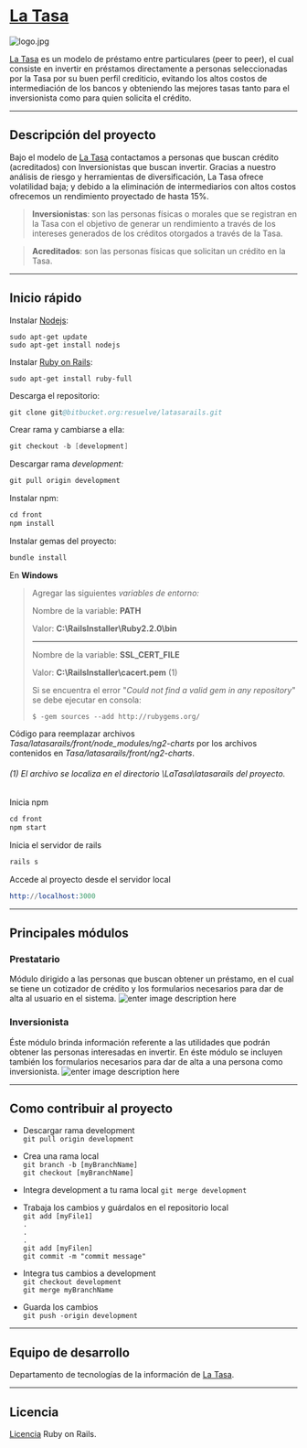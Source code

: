 
# [La Tasa](https://latasa.mx/ "La Tasa")
![](https://lh3.googleusercontent.com/-a8Z2RgiAREs/WCDalztrM4I/AAAAAAAABDE/WgCh1Fqyp8Q1S1pch21ClJ-O1SsCqWITgCLcB/s0/logo.jpg "logo.jpg")

 [La Tasa](https://latasa.mx/ "La Tasa") es un modelo de préstamo entre particulares (peer to peer), el cual consiste en invertir en préstamos directamente a personas seleccionadas por la Tasa por su buen perfil crediticio, evitando los altos costos de intermediación de los bancos y obteniendo las mejores tasas tanto para el inversionista como para quien solicita el crédito.

---
## Descripción del proyecto
Bajo el modelo de   [La Tasa](https://latasa.mx/ "La Tasa") contactamos a personas que buscan crédito (acreditados) con Inversionistas que buscan invertir. Gracias a nuestro análisis de riesgo y herramientas de diversificación, La Tasa ofrece volatilidad baja; y debido a la eliminación de intermediarios con altos costos ofrecemos un rendimiento proyectado de hasta 15%.
>**Inversionistas**: son las personas físicas o morales que se registran en la Tasa con el objetivo de generar un rendimiento a través de los intereses generados de los créditos otorgados a través de la Tasa.

>**Acreditados**: son las personas físicas que solicitan un crédito en la Tasa.

---
## Inicio rápido

Instalar [Nodejs]( https://nodejs.org/en/ "Nodejs"):
```
sudo apt-get update  
sudo apt-get install nodejs
```

Instalar [Ruby on Rails](http://rubyonrails.org/ "Ruby on Rails"):
```
sudo apt-get install ruby-full
```

Descarga el repositorio:
```s
git clone git@bitbucket.org:resuelve/latasarails.git
```

Crear rama y cambiarse a ella:
```s
git checkout -b [development]
```

Descargar rama *development:*
```s
git pull origin development
```

Instalar npm:
```s
cd front
npm install
```

Instalar gemas del proyecto:
```s
bundle install
```


En **Windows**
> Agregar las siguientes *variables de entorno:*
>   
>  Nombre de la variable: **PATH** 
>  
>  Valor: **C:\RailsInstaller\Ruby2.2.0\bin**
>  
>  ---
>  
> Nombre de la variable: **SSL_CERT_FILE**
> 
> Valor: **C:\RailsInstaller\cacert.pem** (1)
>
> Si se encuentra el error "*Could not find a valid gem in any repository*" se debe ejecutar en consola:
> 
> `$ -gem sources --add http://rubygems.org/
`

Código para reemplazar archivos *Tasa/latasarails/front/node_modules/ng2-charts* por los archivos contenidos en *Tasa/latasarails/front/ng2-charts*.
###### (1) El archivo se localiza en el directorio *\LaTasa\latasarails del proyecto.*
Inicia npm
```s
cd front
npm start
```

Inicia el servidor de rails
```s
rails s
```

Accede al proyecto desde el servidor local
```s
http://localhost:3000
```
---

## Principales módulos
### Prestatario
Módulo dirigido a las personas que buscan obtener un préstamo, en el cual se tiene un cotizador de crédito  y los formularios necesarios para dar de alta al usuario en el sistema.
![enter image description here](https://lh3.googleusercontent.com/-Ed_MaG4uu14/WBu5eoLc3dI/AAAAAAAABAs/lZeVfzof5tkCiVI7eghms0UEh-d_J6KtQCLcB/s0/latasa_prestatario.jpg "La Tasa | Prestatario")
### Inversionista  
Éste módulo brinda información referente a las utilidades que podrán obtener las personas interesadas en invertir. En éste módulo se incluyen también los formularios necesarios para dar de alta a una persona como inversionista.
![enter image description here](https://lh3.googleusercontent.com/-wi9E0lvlSlk/WBu52g54IWI/AAAAAAAABA0/U2xsi98_3OwoPM2BwnIUw76oRQzii2xOgCLcB/s0/latasa_inversionista.png "La Tasa | Inversionista")

---
## Como contribuir al proyecto
* Descargar rama development  
`git pull origin development  
`  


* Crea una rama local   
`git branch -b [myBranchName]
`  
`git checkout [myBranchName]
`



* Integra development a tu rama local
`git merge development
`  


* Trabaja los cambios y guárdalos en el repositorio local  
`git add [myFile1]`  
`.`  
`.`  
`.`  
`git add [myFilen]`  
`git commit -m "commit message"` 



* Integra tus cambios a development  
`git checkout development
`  
`git merge myBranchName
`


* Guarda los cambios  
`git push -origin development
`  

---
## Equipo de desarrollo
Departamento de tecnologías de la información de [La Tasa](https://latasa.mx/ "La Tasa").

---
## Licencia
 [Licencia](https://opensource.org/licenses/MIT "Licencia") Ruby on Rails.
